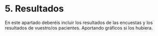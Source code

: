 # 5. Resultados

En este apartado deberéis incluir los resultados de las encuestas y los resultados de vuestro/os pacientes. Aportando gráficos si los hubiera.
